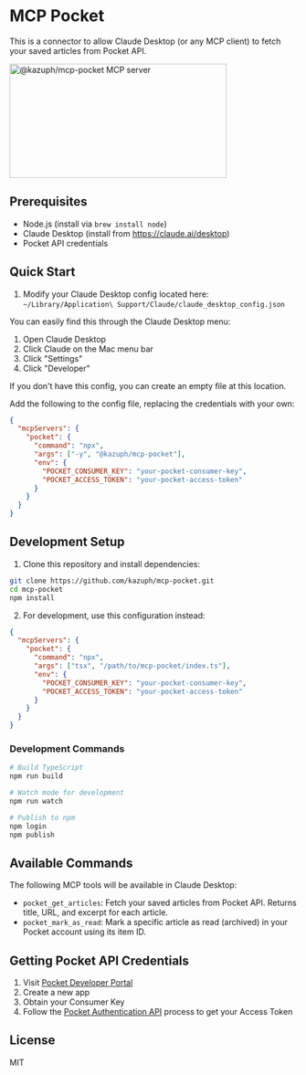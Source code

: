 # MCP Pocket

This is a connector to allow Claude Desktop (or any MCP client) to fetch your saved articles from Pocket API.

<a href="https://glama.ai/mcp/servers/1e2o9ooltu"><img width="380" height="200" src="https://glama.ai/mcp/servers/1e2o9ooltu/badge" alt="@kazuph/mcp-pocket MCP server" /></a>

## Prerequisites
- Node.js (install via `brew install node`)
- Claude Desktop (install from https://claude.ai/desktop)
- Pocket API credentials

## Quick Start

1. Modify your Claude Desktop config located here:
`~/Library/Application\ Support/Claude/claude_desktop_config.json`

You can easily find this through the Claude Desktop menu:
1. Open Claude Desktop
2. Click Claude on the Mac menu bar
3. Click "Settings"
4. Click "Developer"

If you don't have this config, you can create an empty file at this location.

Add the following to the config file, replacing the credentials with your own:

```json
{
  "mcpServers": {
    "pocket": {
      "command": "npx",
      "args": ["-y", "@kazuph/mcp-pocket"],
      "env": {
        "POCKET_CONSUMER_KEY": "your-pocket-consumer-key",
        "POCKET_ACCESS_TOKEN": "your-pocket-access-token"
      }
    }
  }
}
```

## Development Setup

1. Clone this repository and install dependencies:
```bash
git clone https://github.com/kazuph/mcp-pocket.git
cd mcp-pocket
npm install
```

2. For development, use this configuration instead:
```json
{
  "mcpServers": {
    "pocket": {
      "command": "npx",
      "args": ["tsx", "/path/to/mcp-pocket/index.ts"],
      "env": {
        "POCKET_CONSUMER_KEY": "your-pocket-consumer-key",
        "POCKET_ACCESS_TOKEN": "your-pocket-access-token"
      }
    }
  }
}
```

### Development Commands

```bash
# Build TypeScript
npm run build

# Watch mode for development
npm run watch

# Publish to npm
npm login
npm publish
```

## Available Commands

The following MCP tools will be available in Claude Desktop:

- `pocket_get_articles`: Fetch your saved articles from Pocket API. Returns title, URL, and excerpt for each article.
- `pocket_mark_as_read`: Mark a specific article as read (archived) in your Pocket account using its item ID.

## Getting Pocket API Credentials

1. Visit [Pocket Developer Portal](https://getpocket.com/developer/)
2. Create a new app
3. Obtain your Consumer Key
4. Follow the [Pocket Authentication API](https://getpocket.com/developer/docs/authentication) process to get your Access Token

## License

MIT
